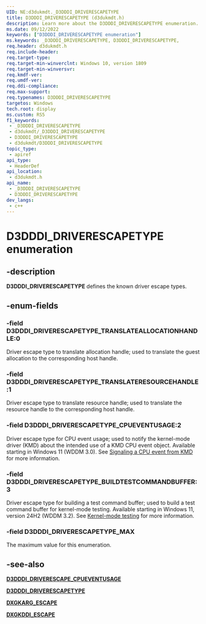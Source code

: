 ```yaml
---
UID: NE:d3dukmdt._D3DDDI_DRIVERESCAPETYPE
title: D3DDDI_DRIVERESCAPETYPE (d3dukmdt.h)
description: Learn more about the D3DDDI_DRIVERESCAPETYPE enumeration.
ms.date: 09/12/2022
keywords: ["D3DDDI_DRIVERESCAPETYPE enumeration"]
ms.keywords: _D3DDDI_DRIVERESCAPETYPE, D3DDDI_DRIVERESCAPETYPE,
req.header: d3dukmdt.h
req.include-header: 
req.target-type: 
req.target-min-winverclnt: Windows 10, version 1809
req.target-min-winversvr: 
req.kmdf-ver: 
req.umdf-ver: 
req.ddi-compliance: 
req.max-support: 
req.typenames: D3DDDI_DRIVERESCAPETYPE
targetos: Windows
tech.root: display
ms.custom: RS5
f1_keywords:
 - _D3DDDI_DRIVERESCAPETYPE
 - d3dukmdt/_D3DDDI_DRIVERESCAPETYPE
 - D3DDDI_DRIVERESCAPETYPE
 - d3dukmdt/D3DDDI_DRIVERESCAPETYPE
topic_type:
 - apiref
api_type:
 - HeaderDef
api_location:
 - d3dukmdt.h
api_name:
 - _D3DDDI_DRIVERESCAPETYPE
 - D3DDDI_DRIVERESCAPETYPE
dev_langs:
 - c++
---
```


# D3DDDI_DRIVERESCAPETYPE enumeration

## -description

**D3DDDI_DRIVERESCAPETYPE** defines the known driver escape types.

## -enum-fields

### -field D3DDDI_DRIVERESCAPETYPE_TRANSLATEALLOCATIONHANDLE:0

Driver escape type to translate allocation handle; used to translate the guest allocation to the corresponding host handle.

### -field D3DDDI_DRIVERESCAPETYPE_TRANSLATERESOURCEHANDLE:1

Driver escape type to translate resource handle; used to translate the resource handle to the corresponding host handle.

### -field D3DDDI_DRIVERESCAPETYPE_CPUEVENTUSAGE:2

Driver escape type for CPU event usage; used to notify the kernel-mode driver (KMD) about the intended use of a KMD CPU event object. Available starting in Windows 11 (WDDM 3.0). See [Signaling a CPU event from KMD](/windows-hardware/drivers/display/signaling-cpu-event-from-kmd) for more information.

### -field D3DDDI_DRIVERESCAPETYPE_BUILDTESTCOMMANDBUFFER:3

Driver escape type for building a test command buffer; used to build a test command buffer for kernel-mode testing. Available starting in Windows 11, version 24H2 (WDDM 3.2). See [Kernel-mode testing](/windows-hardware/drivers/display/kernel-mode-testing) for more information.

### -field D3DDDI_DRIVERESCAPETYPE_MAX

The maximum value for this enumeration.

## -see-also

[**D3DDDI_DRIVERESCAPE_CPUEVENTUSAGE**](ns-d3dukmdt-d3dddi_driverescape_cpueventusage.md)

[**D3DDDI_DRIVERESCAPETYPE**](ne-d3dukmdt-_d3dddi_driverescapetype.md)

[**DXGKARG_ESCAPE**](../d3dkmddi/ns-d3dkmddi-_dxgkarg_escape.md)

[**DXGKDDI_ESCAPE**](../d3dkmddi/nc-d3dkmddi-dxgkddi_escape.md)
